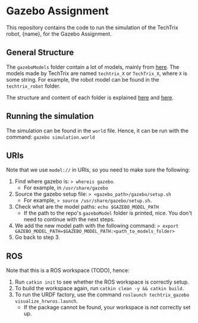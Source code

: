 # Gazebo Assignment

This repository contains the code to run the simulation of the TechTrix robot, {name}, for the Gazebo Assignment.

## General Structure

The `gazeboModels` folder contain a lot of models, mainly from [here](https://github.com/osrf/gazebo_models).
The models made by TechTrix are named `techtrix_X` or `TechTrix_X`, where `X` is some string.
For example, the robot model can be found in the `techtrix_robot` folder.

The structure and content of each folder is explained [here](https://classic.gazebosim.org/tutorials?tut=build_robot&cat=build_robot)
and [here](https://classic.gazebosim.org/tutorials?tut=attach_meshes&cat=build_robot).

## Running the simulation

The simulation can be found in the `world` file. Hence, it can be run with the command: `gazebo simulation.world`

## URIs

Note that we use `model://` in URIs, so you need to make sure the following:

1. Find where gazebo is: `> whereis gazebo`.
    - For example, in `/usr/share/gazebo`
2. Source the gazebo setup file: `> <gazebo_path>/gazebo/setup.sh`
    - For example, `> source /usr/share/gazebo/setup.sh`.
3. Check what are the model paths: `echo $GAZEBO_MODEL_PATH`
    - If the path to the repo's `gazeboModel` folder is printed, nice.
    You don't need to continue with the next steps.
4. We add the new model path with the following command: `> export GAZEBO_MODEL_PATH=$GAZEBO_MODEL_PATH:<path_to_models_folder>`
5. Go back to step 3.

## ROS

Note that this is a ROS workspace (TODO), hence:
1. Run `catkin init` to see whether the ROS workspace is correctly setup.
2. To build the workspace again, run `catkin clean -y && catkin build`.
3. To run the URDF factory, use the command `roslaunch techtrix_gazebo visualize_hrwros.launch`.
   - If the package cannot be found, your workspace is not correctly set up.